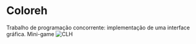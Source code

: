 # Coloreh
Trabalho de programação concorrente: implementação de uma interface gráfica. Mini-game
![CLH](com/nathan/res/img/clh.gif)

